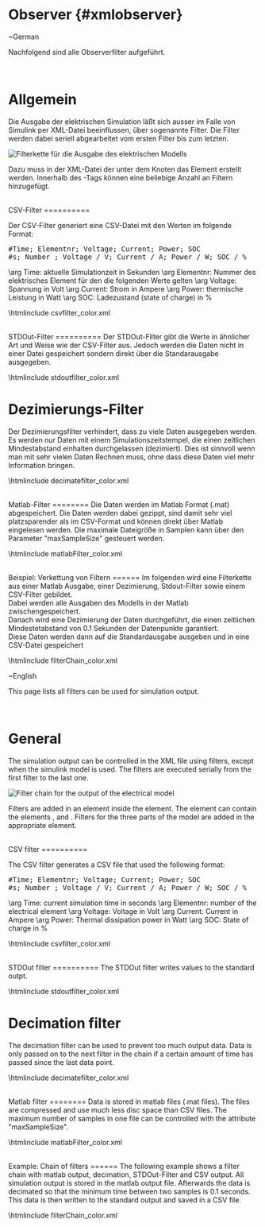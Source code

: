 Observer      {#xmlobserver}
=======================

\~German

Nachfolgend sind alle Observerfilter aufgeführt.

<br/>

Allgemein
=========
Die Ausgabe der elektrischen Simulation läßt sich ausser im Falle von Simulink per XML-Datei beeinflussen, über sogenannte Filter.
Die Filter werden dabei seriell abgearbeitet vom ersten Filter bis zum letzten.

![Filterkette für die Ausgabe des elektrischen Modells](filterChain.png)
<br/>

Dazu muss in der XML-Datei der unter dem Knoten <Configuration> das Element <Observer> erstellt werden.
Innerhalb des <Observer>-Tags können eine beliebige Anzahl an Filtern hinzugefügt.



<br/>
CSV-Filter
==========

Der CSV-Filter generiert eine CSV-Datei mit den Werten im folgende Format:

<pre>
#Time; Elementnr; Voltage; Current; Power; SOC
#s; Number ; Voltage / V; Current / A; Power / W; SOC / %
</pre>

\arg Time:  aktuelle Simulationzeit in Sekunden
\arg Elementnr: Nummer des  elektrisches Element für den die folgenden Werte gelten
\arg Voltage: Spannung in Volt
\arg Current: Strom in Ampere
\arg Power: thermische Leistung in Watt
\arg SOC: Ladezustand (state of charge) in %

\htmlinclude csvfilter_color.xml

<br/>
STDOut-Filter
==========
Der STDOut-Filter gibt die Werte in ähnlicher Art und Weise wie der CSV-Filter aus.
Jedoch werden die Daten nicht in einer Datei gespeichert sondern direkt über die Standarausgabe ausgegeben.

\htmlinclude stdoutfilter_color.xml
<br/>

Dezimierungs-Filter
========
Der Dezimierungsfilter verhindert, dass zu viele Daten ausgegeben werden. Es werden nur Daten mit einem Simulationszeitstempel, die einen zeitlichen  Mindestabstand einhalten durchgelassen (dezimiert).
Dies ist sinnvoll wenn man mit sehr vielen Daten Rechnen muss, ohne dass diese Daten viel mehr Information bringen.


\htmlinclude decimatefilter_color.xml

<br/>
Matlab-Filter
========
Die Daten werden im Matlab Format (.mat) abgespeichert. Die Daten werden dabei gezippt, sind damit sehr viel platzsparender als im CSV-Format und können direkt über Matlab eingelesen werden.
Die maximale Dateigröße in Samplen kann über den Parameter "maxSampleSize" gesteuert werden. 


\htmlinclude matlabFilter_color.xml

<br/>
Beispiel: Verkettung von Filtern
======
Im folgenden wird eine Filterkette aus einer Matlab Ausgabe, einer Dezimierung,  Stdout-Filter sowie einem CSV-Filter gebildet.<br/>
Dabei werden alle Ausgaben des Modells in der Matlab zwischengespeichert. <br/>
Danach wird eine Dezimierung der Daten durchgeführt, die einen zeitlichen Mindestetabstand von 0.1 Sekunden der Datenpunkte garantiert.<br/>
Diese Daten werden dann auf die Standardausgabe ausgeben und in eine CSV-Datei gespeichert<br/>

\htmlinclude filterChain_color.xml

\~English

This page lists all filters can be used for simulation output.

<br/>

General
=========
The simulation output can be controlled in the XML file using filters, except when the simulink model is used.
The filters are executed serially from the first filter to the last one.

![Filter chain for the output of the electrical model](filterChain.png)
<br/>

Filters are added in an <Observer> element inside the <Configuration> element. The <Observer> element can contain the elements <Electrcal>, <Thermal> and <Aging>. Filters for the three parts of the model are added in the appropriate element.

<br/>
CSV filter
==========

The CSV filter generates a CSV file that used the following format:

<pre>
#Time; Elementnr; Voltage; Current; Power; SOC
#s; Number ; Voltage / V; Current / A; Power / W; SOC / %
</pre>

\arg Time:  current simulation time in seconds
\arg Elementnr: number of the electrical element
\arg Voltage: Voltage in Volt
\arg Current: Current in Ampere
\arg Power: Thermal dissipation power in Watt
\arg SOC: State of charge in %

\htmlinclude csvfilter_color.xml

<br/>
STDOut filter
==========
The STDOut filter writes values to the standard outpt.

\htmlinclude stdoutfilter_color.xml
<br/>

Decimation filter
========
The decimation filter can be used to prevent too much output data. Data is only passed on to the next filter in the chain if a certain amount of time has passed since the last data point.

\htmlinclude decimatefilter_color.xml

<br/>
Matlab filter
========
Data is stored in matlab files (.mat files). The files are compressed and use much less disc space than CSV files. The maximum number of samples in one file can be controlled with the attribute "maxSampleSize".

\htmlinclude matlabFilter_color.xml

<br/>
Example: Chain of filters
======
The following example shows a filter chain with matlab output, decimation, STDOut-Filter and CSV output.
All simulation output is stored in the matlab output file. Afterwards the data is decimated so that the minimum time between two samples is 0.1 seconds. This data is then written to the standard output and saved in a CSV file.

\htmlinclude filterChain_color.xml